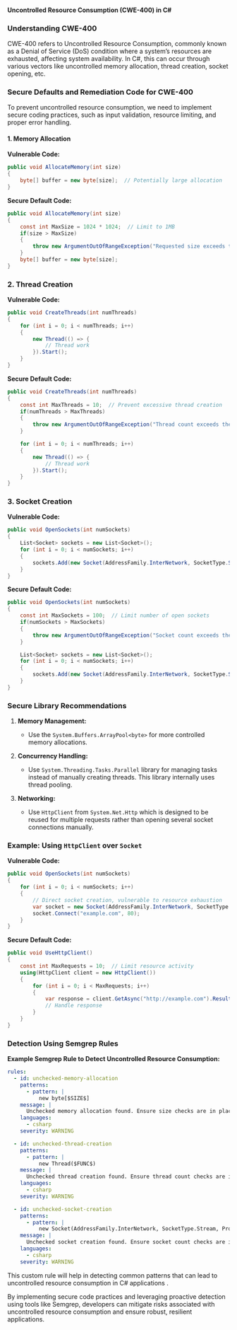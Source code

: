 #### Uncontrolled Resource Consumption (CWE-400) in C#

### Understanding CWE-400
CWE-400 refers to Uncontrolled Resource Consumption, commonly known as a Denial of Service (DoS) condition where a system’s resources are exhausted, affecting system availability. In C#, this can occur through various vectors like uncontrolled memory allocation, thread creation, socket opening, etc.

### Secure Defaults and Remediation Code for CWE-400
To prevent uncontrolled resource consumption, we need to implement secure coding practices, such as input validation, resource limiting, and proper error handling.

#### 1. Memory Allocation

**Vulnerable Code:**
```csharp
public void AllocateMemory(int size)
{
    byte[] buffer = new byte[size];  // Potentially large allocation
}
```

**Secure Default Code:**
```csharp
public void AllocateMemory(int size)
{
    const int MaxSize = 1024 * 1024;  // Limit to 1MB
    if(size > MaxSize)
    {
        throw new ArgumentOutOfRangeException("Requested size exceeds the allowed limit.");
    }
    byte[] buffer = new byte[size];
}
```

### 2. Thread Creation

**Vulnerable Code:**
```csharp
public void CreateThreads(int numThreads)
{
    for (int i = 0; i < numThreads; i++)
    {
        new Thread(() => {
            // Thread work
        }).Start();
    }
}
```

**Secure Default Code:**
```csharp
public void CreateThreads(int numThreads)
{
    const int MaxThreads = 10;  // Prevent excessive thread creation
    if(numThreads > MaxThreads)
    {
        throw new ArgumentOutOfRangeException("Thread count exceeds the allowed limit.");
    }

    for (int i = 0; i < numThreads; i++)
    {
        new Thread(() => {
            // Thread work
        }).Start();
    }
}
```

### 3. Socket Creation

**Vulnerable Code:**
```csharp
public void OpenSockets(int numSockets)
{
    List<Socket> sockets = new List<Socket>();
    for (int i = 0; i < numSockets; i++)
    {
        sockets.Add(new Socket(AddressFamily.InterNetwork, SocketType.Stream, ProtocolType.Tcp));
    }
}
```

**Secure Default Code:**
```csharp
public void OpenSockets(int numSockets)
{
    const int MaxSockets = 100;  // Limit number of open sockets
    if(numSockets > MaxSockets)
    {
        throw new ArgumentOutOfRangeException("Socket count exceeds the allowed limit.");
    }

    List<Socket> sockets = new List<Socket>();
    for (int i = 0; i < numSockets; i++)
    {
        sockets.Add(new Socket(AddressFamily.InterNetwork, SocketType.Stream, ProtocolType.Tcp));
    }
}
```

### Secure Library Recommendations

1. **Memory Management:**
   - Use the `System.Buffers.ArrayPool<byte>` for more controlled memory allocations.
  
2. **Concurrency Handling:**
   - Use `System.Threading.Tasks.Parallel` library for managing tasks instead of manually creating threads. This library internally uses thread pooling.

3. **Networking:**
   - Use `HttpClient` from `System.Net.Http` which is designed to be reused for multiple requests rather than opening several socket connections manually.

### Example: Using `HttpClient` over `Socket`

**Vulnerable Code:**
```csharp
public void OpenSockets(int numSockets)
{
    for (int i = 0; i < numSockets; i++)
    {
        // Direct socket creation, vulnerable to resource exhaustion
        var socket = new Socket(AddressFamily.InterNetwork, SocketType.Stream, ProtocolType.Tcp);
        socket.Connect("example.com", 80);
    }
}
```

**Secure Default Code:**
```csharp
public void UseHttpClient()
{
    const int MaxRequests = 10;  // Limit resource activity
    using(HttpClient client = new HttpClient())
    {
        for (int i = 0; i < MaxRequests; i++)
        {
            var response = client.GetAsync("http://example.com").Result;
            // Handle response
        }
    }
}
```

### Detection Using Semgrep Rules

**Example Semgrep Rule to Detect Uncontrolled Resource Consumption:**
```yaml
rules:
  - id: unchecked-memory-allocation
    patterns:
      - pattern: |
          new byte[$SIZE$]
    message: |
      Unchecked memory allocation found. Ensure size checks are in place to prevent uncontrolled resource consumption.
    languages:
      - csharp
    severity: WARNING

  - id: unchecked-thread-creation
    patterns:
      - pattern: |
          new Thread($FUNC$)
    message: |
      Unchecked thread creation found. Ensure thread count checks are in place to prevent uncontrolled resource consumption.
    languages:
      - csharp
    severity: WARNING

  - id: unchecked-socket-creation
    patterns:
      - pattern: |
          new Socket(AddressFamily.InterNetwork, SocketType.Stream, ProtocolType.Tcp)
    message: |
      Unchecked socket creation found. Ensure socket count checks are in place to prevent uncontrolled resource consumption.
    languages:
      - csharp
    severity: WARNING
```
This custom rule will help in detecting common patterns that can lead to uncontrolled resource consumption in C# applications   .

By implementing secure code practices and leveraging proactive detection using tools like Semgrep, developers can mitigate risks associated with uncontrolled resource consumption and ensure robust, resilient applications.